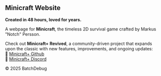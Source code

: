 ## Minicraft Website  

**Created in 48 hours, loved for years.**  

A webpage for **Minicraft**, the timeless 2D survival game crafted by Markus "Notch" Persson.

Check out **Minicraft+ Revived**, a community-driven project that expands upon the classic with new features, improvements, and ongoing updates:  
🔗 [Minicraft+ Github](https://github.com/MinicraftPlus/minicraft-plus-revived)  
🔗 [Minicraft+ Discord](https://discord.gg/mJFRZXy9BK)  

© 2025 BatchDebug

